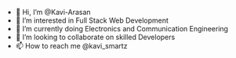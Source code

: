 - 👋 Hi, I’m @Kavi-Arasan
- 👀 I’m interested in Full Stack Web Development
- 🌱 I’m currently doing Electronics and Communication Engineering 
- 💞️ I’m looking to collaborate on skilled Developers
- 📫 How to reach me @kavi_smartz

<!---
Kavi-Arasan/Kavi-Arasan is a ✨ special ✨ repository because its `README.md` (this file) appears on your GitHub profile.
You can click the Preview link to take a look at your changes.
--->
